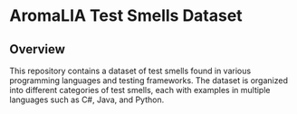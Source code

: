 # AromaLIA Test Smells Dataset

## Overview
This repository contains a dataset of test smells found in various programming languages and testing frameworks. The dataset is organized into different categories of test smells, each with examples in multiple languages such as C#, Java, and Python.
